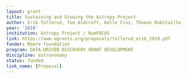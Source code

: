 ```yaml
---
layout: grant
title: Sustaining and Growing the Astropy Project
author: Erik Tollerud, Tom Aldcroft, Kelle Cruz, Thomas Robitaille
year: '2019'
institution: Astropy Project / NumFOCUS
link: https://www.ogrants.org/proposals/tollerud_erik_2019.pdf
funder: Moore foundation
program: DATA-DRIVEN DISCOVERY GRANT DEVELOPMENT
discipline: astrononomy
status: funded
link_name: [Proposal]
---
```


